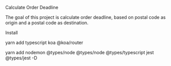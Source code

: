 Calculate Order Deadline

The goal of this project is calculate order deadline, based on postal code as origin and a postal code as destination.

Install 

yarn add typescript koa @koa/router

yarn add nodemon @types/node @types/node @types/typescript jest @types/jest -D





